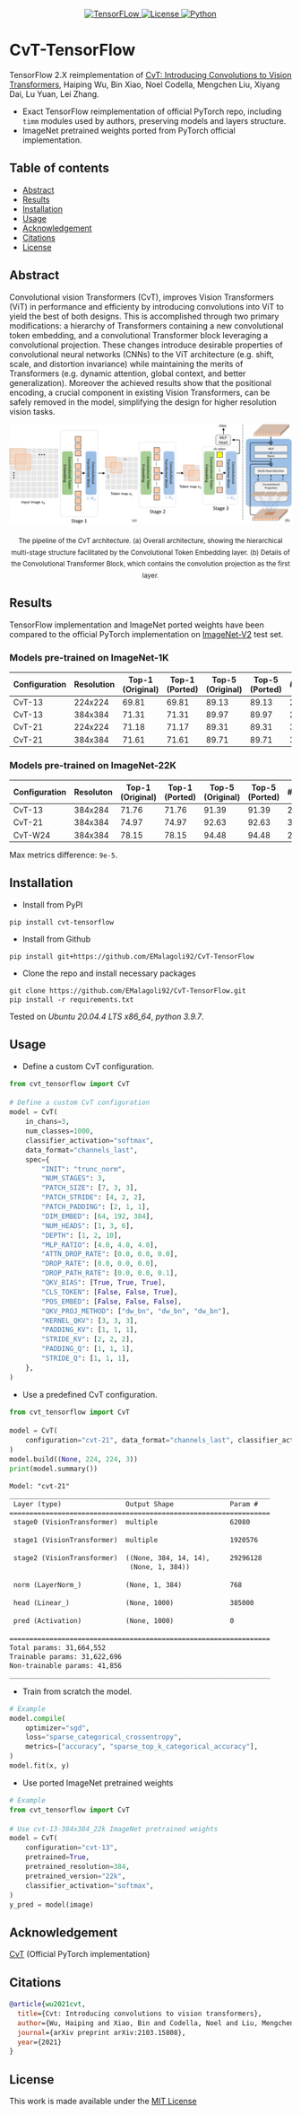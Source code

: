 <div align="center">

  <a href="https://www.tensorflow.org">![TensorFLow](https://img.shields.io/badge/TensorFlow-2.X-orange?style=for-the-badge) 
  <a href="https://github.com/EMalagoli92/CvT-TensorFlow/blob/main/LICENSE">![License](https://img.shields.io/github/license/EMalagoli92/CvT-TensorFlow?style=for-the-badge) 
  <a href="https://www.python.org">![Python](https://img.shields.io/badge/python-%3E%3D%203.9-blue?style=for-the-badge)</a>  
  
</div>

# CvT-TensorFlow
TensorFlow 2.X reimplementation of [CvT: Introducing Convolutions to Vision Transformers](https://arxiv.org/abs/2103.15808), Haiping Wu, Bin Xiao, Noel Codella, Mengchen Liu, Xiyang Dai, Lu Yuan, Lei Zhang.
- Exact TensorFlow reimplementation of official PyTorch repo, including `timm` modules used by authors, preserving models and layers structure.
- ImageNet pretrained weights ported from PyTorch official implementation.

## Table of contents
- [Abstract](#abstract)
- [Results](#results)
- [Installation](#installation)
- [Usage](#usage)
- [Acknowledgement](#acknowledgement)
- [Citations](#citations)
- [License](#license)

<div id="abstract"/>

## Abstract
Convolutional vision Transformers (CvT), improves Vision Transformers (ViT) in 
performance and efficienty by introducing convolutions into ViT to yield the 
best of both designs. This is accomplished through two primary modifications: 
a hierarchy of Transformers containing a new convolutional token embedding, 
and a convolutional Transformer block leveraging a convolutional projection. 
These changes introduce desirable properties of convolutional neural networks 
(CNNs) to the ViT architecture (e.g. shift, scale, and distortion invariance) 
while maintaining the merits of Transformers (e.g. dynamic attention, 
global context, and better generalization). 
Moreover the achieved results show that the positional encoding, 
a crucial component in existing Vision Transformers, can be safely removed 
in the model, simplifying the design for higher resolution vision tasks.


![Alt text](https://raw.githubusercontent.com/EMalagoli92/CvT-TensorFlow/266afd1057827d10f0dfb842f8ef73f5b19e471d/assets/images/pipeline.svg)
<p align = "center"><sub>The pipeline of the CvT architecture. (a) Overall architecture, showing the hierarchical multi-stage
structure facilitated by the Convolutional Token Embedding layer. (b) Details of the Convolutional Transformer Block,
which contains the convolution projection as the first layer.</sub></p>

<div id="results"/>

## Results
TensorFlow implementation and ImageNet ported weights have been compared to the official PyTorch implementation on [ImageNet-V2](https://www.tensorflow.org/datasets/catalog/imagenet_v2) test set.

### Models pre-trained on ImageNet-1K
| Configuration  | Resolution | Top-1 (Original) | Top-1 (Ported) | Top-5 (Original) | Top-5 (Ported) | #Params
| ------------- | ------------- | ------------- | ------------- | ------------- | ------------- | ------------- |
| CvT-13 | 224x224 | 69.81 | 69.81 | 89.13 | 89.13 | 20M |
| CvT-13 | 384x384 | 71.31 | 71.31 | 89.97 | 89.97 | 20M |
| CvT-21 | 224x224 | 71.18 | 71.17 | 89.31 | 89.31 | 32M |
| CvT-21 | 384x384 | 71.61 | 71.61 | 89.71 | 89.71 | 32M |


### Models pre-trained on ImageNet-22K
| Configuration  | Resoluton | Top-1 (Original) | Top-1 (Ported) | Top-5 (Original) | Top-5 (Ported) | #Params
| ------------- | ------------- | ------------- | ------------- | ------------- | ------------- | ------------- |
| CvT-13 | 384x284 | 71.76 | 71.76 | 91.39 | 91.39 | 20M |
| CvT-21 | 384x384 | 74.97 | 74.97 | 92.63 | 92.63 | 32M |
| CvT-W24 | 384x384 | 78.15 | 78.15 | 94.48 | 94.48 | 277M | 

Max metrics difference: `9e-5`.

<div id="installation"/>

## Installation
- Install from PyPI
```
pip install cvt-tensorflow
```
- Install from Github
```
pip install git+https://github.com/EMalagoli92/CvT-TensorFlow
```
- Clone the repo and install necessary packages 
```
git clone https://github.com/EMalagoli92/CvT-TensorFlow.git
pip install -r requirements.txt
```

Tested on *Ubuntu 20.04.4 LTS x86_64*, *python 3.9.7*.

<div id="usage"/>

## Usage
- Define a custom CvT configuration.
```python
from cvt_tensorflow import CvT

# Define a custom CvT configuration
model = CvT(
    in_chans=3,
    num_classes=1000,
    classifier_activation="softmax",
    data_format="channels_last",
    spec={
        "INIT": "trunc_norm",
        "NUM_STAGES": 3,
        "PATCH_SIZE": [7, 3, 3],
        "PATCH_STRIDE": [4, 2, 2],
        "PATCH_PADDING": [2, 1, 1],
        "DIM_EMBED": [64, 192, 384],
        "NUM_HEADS": [1, 3, 6],
        "DEPTH": [1, 2, 10],
        "MLP_RATIO": [4.0, 4.0, 4.0],
        "ATTN_DROP_RATE": [0.0, 0.0, 0.0],
        "DROP_RATE": [0.0, 0.0, 0.0],
        "DROP_PATH_RATE": [0.0, 0.0, 0.1],
        "QKV_BIAS": [True, True, True],
        "CLS_TOKEN": [False, False, True],
        "POS_EMBED": [False, False, False],
        "QKV_PROJ_METHOD": ["dw_bn", "dw_bn", "dw_bn"],
        "KERNEL_QKV": [3, 3, 3],
        "PADDING_KV": [1, 1, 1],
        "STRIDE_KV": [2, 2, 2],
        "PADDING_Q": [1, 1, 1],
        "STRIDE_Q": [1, 1, 1],
    },
)
```
- Use a predefined CvT configuration.
```python
from cvt_tensorflow import CvT

model = CvT(
    configuration="cvt-21", data_format="channels_last", classifier_activation="softmax"
)
model.build((None, 224, 224, 3))
print(model.summary())
```
```
Model: "cvt-21"
_________________________________________________________________
 Layer (type)                Output Shape              Param #   
=================================================================
 stage0 (VisionTransformer)  multiple                  62080     
                                                                 
 stage1 (VisionTransformer)  multiple                  1920576   
                                                                 
 stage2 (VisionTransformer)  ((None, 384, 14, 14),     29296128  
                              (None, 1, 384))                    
                                                                 
 norm (LayerNorm_)           (None, 1, 384)            768       
                                                                 
 head (Linear_)              (None, 1000)              385000    
                                                                 
 pred (Activation)           (None, 1000)              0         
                                                                 
=================================================================
Total params: 31,664,552
Trainable params: 31,622,696
Non-trainable params: 41,856
_________________________________________________________________
```
- Train from scratch the model.
```python    
# Example
model.compile(
    optimizer="sgd",
    loss="sparse_categorical_crossentropy",
    metrics=["accuracy", "sparse_top_k_categorical_accuracy"],
)
model.fit(x, y)
```
- Use ported ImageNet pretrained weights
```python
# Example
from cvt_tensorflow import CvT

# Use cvt-13-384x384_22k ImageNet pretrained weights
model = CvT(
    configuration="cvt-13",
    pretrained=True,
    pretrained_resolution=384,
    pretrained_version="22k",
    classifier_activation="softmax",
)
y_pred = model(image)
```

<div id="acknowledgement"/>

## Acknowledgement
[CvT](https://github.com/microsoft/CvT) (Official PyTorch implementation)


<div id="citations"/>

## Citations
```bibtex
@article{wu2021cvt,
  title={Cvt: Introducing convolutions to vision transformers},
  author={Wu, Haiping and Xiao, Bin and Codella, Noel and Liu, Mengchen and Dai, Xiyang and Yuan, Lu and Zhang, Lei},
  journal={arXiv preprint arXiv:2103.15808},
  year={2021}
}
```

<div id="license"/>

## License
This work is made available under the [MIT License](https://github.com/EMalagoli92/CvT-TensorFlow/blob/main/LICENSE)
